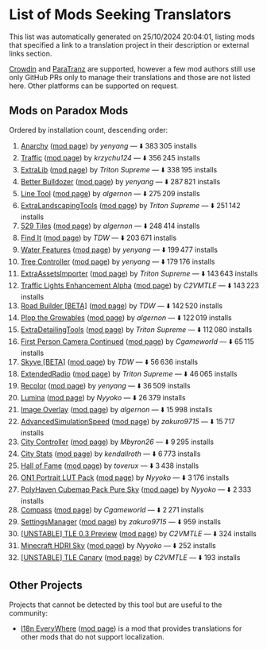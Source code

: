 # List of Mods Seeking Translators

This list was automatically generated on 25/10/2024 20:04:01, listing mods that specified a link to a
translation project in their description or external links section.

[Crowdin](https://crowdin.com) and [ParaTranz](https://paratranz.cn) are supported, however a few
mod authors still use only GitHub PRs only to manage their translations and those are not listed
here. Other platforms can be supported on request.

## Mods on Paradox Mods

Ordered by installation count, descending order:

1. [Anarchy](https://crowdin.com/project/csl2-mod-anarchy) ([mod page](https://mods.paradoxplaza.com/mods/74604/Windows)) by *yenyang* — ⬇️ 383 305 installs
2. [Traffic](https://crowdin.com/project/traffic-cs2) ([mod page](https://mods.paradoxplaza.com/mods/80095/Windows)) by *krzychu124* — ⬇️ 356 245 installs
3. [ExtraLib](https://crowdin.com/project/extralib) ([mod page](https://mods.paradoxplaza.com/mods/75724/Windows)) by *Triton Supreme* — ⬇️ 338 195 installs
4. [Better Bulldozer](https://crowdin.com/project/cs2-mods-better-bulldozer) ([mod page](https://mods.paradoxplaza.com/mods/75250/Windows)) by *yenyang* — ⬇️ 287 821 installs
5. [Line Tool](https://crowdin.com/project/line-tool-cs2) ([mod page](https://mods.paradoxplaza.com/mods/75816/Windows)) by *algernon* — ⬇️ 275 209 installs
6. [ExtraLandscapingTools](https://crowdin.com/project/extralandscapingtools) ([mod page](https://mods.paradoxplaza.com/mods/75728/Windows)) by *Triton Supreme* — ⬇️ 251 142 installs
7. [529 Tiles](https://crowdin.com/project/592-tiles) ([mod page](https://mods.paradoxplaza.com/mods/74328/Windows)) by *algernon* — ⬇️ 248 414 installs
8. [Find It](https://crowdin.com/project/find-it-csii) ([mod page](https://mods.paradoxplaza.com/mods/77240/Windows)) by *TDW* — ⬇️ 203 671 installs
9. [Water Features](https://crowdin.com/project/csl2-mod-tree-controller) ([mod page](https://mods.paradoxplaza.com/mods/75613/Windows)) by *yenyang* — ⬇️ 199 477 installs
10. [Tree Controller](https://crowdin.com/project/csl2-mod-water-features) ([mod page](https://mods.paradoxplaza.com/mods/75993/Windows)) by *yenyang* — ⬇️ 179 176 installs
11. [ExtraAssetsImporter](https://crowdin.com/project/extraassetsimporter) ([mod page](https://mods.paradoxplaza.com/mods/80529/Windows)) by *Triton Supreme* — ⬇️ 143 643 installs
12. [Traffic Lights Enhancement Alpha](https://crowdin.com/project/Cities2-TrafficLightsEnhancement) ([mod page](https://mods.paradoxplaza.com/mods/78960/Windows)) by *C2VMTLE* — ⬇️ 143 223 installs
13. [Road Builder [BETA]](https://crowdin.com/project/road-builder-cs-ii) ([mod page](https://mods.paradoxplaza.com/mods/87190/Windows)) by *TDW* — ⬇️ 142 520 installs
14. [Plop the Growables](https://crowdin.com/project/plop-the-growables) ([mod page](https://mods.paradoxplaza.com/mods/75826/Windows)) by *algernon* — ⬇️ 122 019 installs
15. [ExtraDetailingTools](https://crowdin.com/project/extradetailingtools) ([mod page](https://mods.paradoxplaza.com/mods/80528/Windows)) by *Triton Supreme* — ⬇️ 112 080 installs
16. [First Person Camera Continued](https://crowdin.com/project/cs2-first-person-camera-continued) ([mod page](https://mods.paradoxplaza.com/mods/79237/Windows)) by *Cgameworld* — ⬇️ 65 115 installs
17. [Skyve [BETA]](https://crowdin.com/project/load-order-mod-2) ([mod page](https://mods.paradoxplaza.com/mods/75804/Windows)) by *TDW* — ⬇️ 56 636 installs
18. [ExtendedRadio](https://crowdin.com/project/extendedradio) ([mod page](https://mods.paradoxplaza.com/mods/75862/Windows)) by *Triton Supreme* — ⬇️ 46 065 installs
19. [Recolor](https://crowdin.com/project/csl2-mod-recolor) ([mod page](https://mods.paradoxplaza.com/mods/84638/Windows)) by *yenyang* — ⬇️ 36 509 installs
20. [Lumina](https://crowdin.com/project/lumina) ([mod page](https://mods.paradoxplaza.com/mods/75251/Windows)) by *Nyyoko* — ⬇️ 26 379 installs
21. [Image Overlay](https://crowdin.com/project/image-overlay) ([mod page](https://mods.paradoxplaza.com/mods/74539/Windows)) by *algernon* — ⬇️ 15 998 installs
22. [AdvancedSimulationSpeed](https://crowdin.com/project/cs2-advancedsimulationspeed) ([mod page](https://mods.paradoxplaza.com/mods/79794/Windows)) by *zakuro9715* — ⬇️ 15 717 installs
23. [City Controller](https://crowdin.com/project/city-controller) ([mod page](https://mods.paradoxplaza.com/mods/89495/Windows)) by *Mbyron26* — ⬇️ 9 295 installs
24. [City Stats](https://crowdin.com/project/cs2-city-stats) ([mod page](https://mods.paradoxplaza.com/mods/85284/Windows)) by *kendallroth* — ⬇️ 6 773 installs
25. [Hall of Fame](https://crowdin.com/project/halloffame-cs2) ([mod page](https://mods.paradoxplaza.com/mods/90641/Windows)) by *toverux* — ⬇️ 3 438 installs
26. [ON1 Portrait LUT Pack](https://crowdin.com/project/lumina) ([mod page](https://mods.paradoxplaza.com/mods/88524/Windows)) by *Nyyoko* — ⬇️ 3 176 installs
27. [PolyHaven Cubemap Pack Pure Sky](https://crowdin.com/project/lumina) ([mod page](https://mods.paradoxplaza.com/mods/88863/Windows)) by *Nyyoko* — ⬇️ 2 333 installs
28. [Compass](https://crowdin.com/project/cs2-compass-mod) ([mod page](https://mods.paradoxplaza.com/mods/86260/Windows)) by *Cgameworld* — ⬇️ 2 271 installs
29. [SettingsManager](https://crowdin.com/project/cs2-settingsmanager) ([mod page](https://mods.paradoxplaza.com/mods/81578/Windows)) by *zakuro9715* — ⬇️ 959 installs
30. [[UNSTABLE] TLE 0.3 Preview](https://crowdin.com/project/Cities2-TrafficLightsEnhancement) ([mod page](https://mods.paradoxplaza.com/mods/89804/Windows)) by *C2VMTLE* — ⬇️ 324 installs
31. [Minecraft HDRI Sky](https://crowdin.com/project/lumina) ([mod page](https://mods.paradoxplaza.com/mods/89556/Windows)) by *Nyyoko* — ⬇️ 252 installs
32. [[UNSTABLE] TLE Canary](https://crowdin.com/project/Cities2-TrafficLightsEnhancement) ([mod page](https://mods.paradoxplaza.com/mods/79732/Windows)) by *C2VMTLE* — ⬇️ 193 installs

## Other Projects

Projects that cannot be detected by this tool but are useful to the community:

- [I18n EveryWhere](https://mods.paradoxplaza.com/mods/75426/Windows)
  ([mod page](https://mods.paradoxplaza.com/mods/75426/Windows))
  is a mod that provides translations for other mods that do not support localization.
